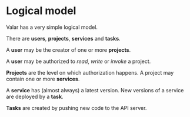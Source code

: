# Logical model

Valar has a very simple logical model.

There are **users**, **projects**, **services** and **tasks**.

A **user** may be the creator of one or more **projects**.

A **user** may be authorized to *read*, *write* or *invoke* a project.

**Projects** are the level on which authorization happens.
A project may contain one or more **services**.

A **service** has (almost always) a latest version.
New versions of a service are deployed by a **task**.

**Tasks** are created by pushing new code to the API server.